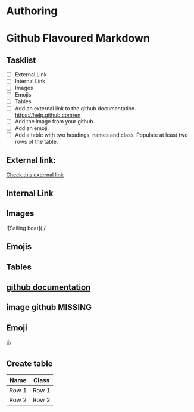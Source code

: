 # Authoring
# Github Flavoured Markdown
## Tasklist
- [ ] External Link
- [ ] Internal Link
- [ ] Images
- [ ] Emojis
- [ ] Tables
- [ ] Add an external link to the github documentation. https://help.github.com/en
- [ ] Add the image from your github.
- [ ] Add an emoji.
- [ ] Add a table with two headings, names and class. Populate at least two rows of the table.
## External link:
[Check this external link](https://www.youtube.com)
## Internal Link

## Images
![Sailing boat](./
## Emojis
## Tables
## [github documentation](https://help.github.com/en)
## image github MISSING
## Emoji
:+1:
## Create table 
Name|Class
----|-----
Row 1 | Row 1
Row 2 | Row 2
